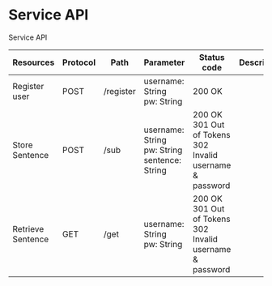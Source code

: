 # Service API
Service API

| Resources            | Protocol | Path      | Parameter                                          | Status code                                                    | Description |
|----------------------|----------|-----------|----------------------------------------------------|----------------------------------------------------------------|-------------|
| Register<br>user     | POST     | /register | username: String<br>pw: String                     | 200 OK                                                         |             |
| Store<br>Sentence    | POST     | /sub      | username: String<br>pw: String<br>sentence: String | 200 OK<br>301 Out of Tokens<br>302 Invalid username & password |             |
| Retrieve<br>Sentence | GET      | /get      | username: String<br>pw: String                     | 200 OK<br>301 Out of Tokens<br>302 Invalid username & password |             |
